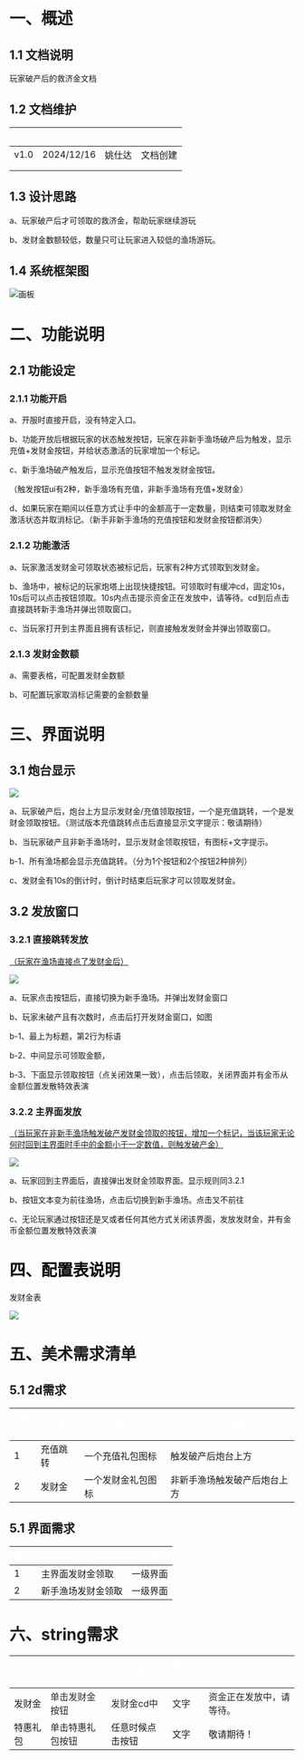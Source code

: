 # 一、概述
## 1.1 文档说明
玩家破产后的救济金文档

## 1.2 文档维护
| <font style="color:white;">版本</font> | <font style="color:white;">时间</font> | <font style="color:white;">负责人</font> | <font style="color:white;">修改内容</font> |
| --- | --- | --- | --- |
| v1.0 | 2024/12/16 | 姚仕达 | 文档创建 |
| | | | |
| | | | |


## 1.3 设计思路
a、玩家破产后才可领取的救济金，帮助玩家继续游玩

b、发财金数额较低，数量只可让玩家进入较低的渔场游玩。

## 1.4 系统框架图
![画板](https://cdn.nlark.com/yuque/0/2024/jpeg/43733777/1734509784367-841b8cb9-1d78-46db-8faf-57ce0c54477d.jpeg)





# 二、功能说明
## 2.1 功能设定
### 2.1.1 功能开启
a、开服时直接开启，没有特定入口。

b、功能开放后根据玩家的状态触发按钮，玩家在非新手渔场破产后为触发，显示充值+发财金按钮，并给状态激活的玩家增加一个标记。

c、新手渔场破产触发后，显示充值按钮不触发发财金按钮。

（触发按钮ui有2种，新手渔场有充值，非新手渔场有充值+发财金）

d、如果玩家在期间以任意方式让手中的金额高于一定数量，则结束可领取发财金激活状态并取消标记。（新手非新手渔场的充值按钮和发财金按钮都消失）

### 2.1.2 功能激活
a、玩家激活发财金可领取状态被标记后，玩家有2种方式领取到发财金。

b、渔场中，被标记的玩家炮塔上出现快捷按钮。可领取时有缓冲cd，固定10s，10s后可以点击按钮领取。10s内点击提示资金正在发放中，请等待。cd到后点击直接跳转新手渔场并弹出领取窗口。

c、当玩家打开到主界面且拥有该标记，则直接触发发财金并弹出领取窗口。



### 2.1.3 发财金数额
a、需要表格，可配置发财金数额

b、可配置玩家取消标记需要的金额数量



# 三、界面说明
## 3.1 炮台显示
![](https://cdn.nlark.com/yuque/0/2024/png/43733777/1734518101535-d4283130-124e-44ab-8b4e-a6b22d34374f.png)

a、玩家破产后，炮台上方显示发财金/充值领取按钮，一个是充值跳转，一个是发财金领取按钮。（测试版本充值跳转点击后直接显示文字提示：敬请期待）

b、当玩家破产且非新手渔场时，显示发财金领取按钮，有图标+文字提示。

b-1、所有渔场都会显示充值跳转。（分为1个按钮和2个按钮2种排列）

c、发财金有10s的倒计时，倒计时结束后玩家才可以领取发财金。



## 3.2 发放窗口
### 3.2.1 直接跳转发放
<u>（玩家在渔场直接点了发财金后）</u>

![](https://cdn.nlark.com/yuque/0/2024/png/43733777/1734518058657-00fb0b19-718e-4a48-b808-a6bc85283c0f.png)

a、玩家点击按钮后，直接切换为新手渔场。并弹出发财金窗口

b、玩家未破产且有次数时，点击后打开发财金窗口，如图

b-1、最上为标题，第2行为标语

b-2、中间显示可领取金额，

b-3、下面显示领取按钮（点关闭效果一致），点击后领取，关闭界面并有金币从金额位置发散特效表演



### 3.2.2 主界面发放
<u>（当玩家在非新手渔场触发破产发财金领取的按钮，增加一个标记，当该玩家无论何时回到主界面时手中的金额小于一定数值，则触发破产金）</u>

![](https://cdn.nlark.com/yuque/0/2024/png/43733777/1734518054144-517c47eb-7b64-4dd3-9c2a-59ba4ac262e3.png)

a、玩家回到主界面后，直接弹出发财金领取界面。显示规则同3.2.1

b、按钮文本变为前往渔场，点击后切换到新手渔场。点击叉不前往

c、无论玩家通过按钮还是叉或者任何其他方式关闭该界面，发放发财金，并有金币金额位置发散特效表演





# <font style="color:#000000;">四、配置表说明</font>
发财金表

![](https://cdn.nlark.com/yuque/0/2024/png/43733777/1734510438787-96de926d-0724-4d71-8bfe-0171a52244a7.png)



# 五、美术需求清单
## 5.1 2d需求


| **<font style="color:white;">编号</font>** | **<font style="color:white;">名称</font>** | **<font style="color:white;">描述</font>** | **<font style="color:white;">使用位置</font>** |
| --- | --- | --- | --- |
| 1 | 充值跳转 | 一个充值礼包图标 | 触发破产后炮台上方 |
| 2 | 发财金 | 一个发财金礼包图标 | 非新手渔场触发破产后炮台上方 |


## 5.1 界面需求
| **<font style="color:white;">编号</font>** | **<font style="color:white;">界面</font>** | **<font style="color:white;">性质</font>** |
| --- | --- | --- |
| 1 | 主界面发财金领取 | 一级界面 |
| 2 | 新手渔场发财金领取 | 一级界面 |






# 六、string需求
| **<font style="color:white;">类别</font>**<font style="color:rgb(38, 38, 38);"></font> | **<font style="color:white;">目标操作</font>**<font style="color:rgb(38, 38, 38);"></font> | **<font style="color:white;">触发条件</font>**<font style="color:rgb(38, 38, 38);"></font> | **<font style="color:white;">提示形式</font>**<font style="color:rgb(38, 38, 38);"></font> | **<font style="color:white;">提示string</font>**<font style="color:rgb(38, 38, 38);"></font> |
| --- | --- | --- | --- | --- |
| 发财金 | <font style="color:rgb(38, 38, 38);">单击发财金按钮</font> | <font style="color:rgb(38, 38, 38);">发财金cd中</font> | <font style="color:rgb(38, 38, 38);">文字</font> | <font style="color:rgb(38, 38, 38);">资金正在发放中，请等待。</font> |
| 特惠礼包 | <font style="color:rgb(38, 38, 38);">单击特惠礼包按钮</font> | 任意时候点击按钮 | 文字 | 敬请期待！ |


<font style="color:rgb(38, 38, 38);">  
</font><font style="color:rgb(38, 38, 38);">  
</font><font style="color:rgb(38, 38, 38);">  
</font><font style="color:rgb(38, 38, 38);">  
</font><font style="color:rgb(38, 38, 38);">  
</font><font style="color:rgb(38, 38, 38);">  
</font><font style="color:rgb(38, 38, 38);">  
</font><font style="color:rgb(38, 38, 38);">  
</font><font style="color:rgb(38, 38, 38);">  
</font><font style="color:rgb(38, 38, 38);">  
</font><font style="color:rgb(38, 38, 38);">  
</font><font style="color:rgb(38, 38, 38);">  
</font><font style="color:rgb(38, 38, 38);">  
</font><font style="color:rgb(38, 38, 38);">  
</font><font style="color:rgb(38, 38, 38);">  
</font><font style="color:rgb(38, 38, 38);">  
</font><font style="color:rgb(38, 38, 38);">  
</font><font style="color:rgb(38, 38, 38);">  
</font><font style="color:rgb(38, 38, 38);">  
</font><font style="color:rgb(38, 38, 38);">  
</font>

  
 

